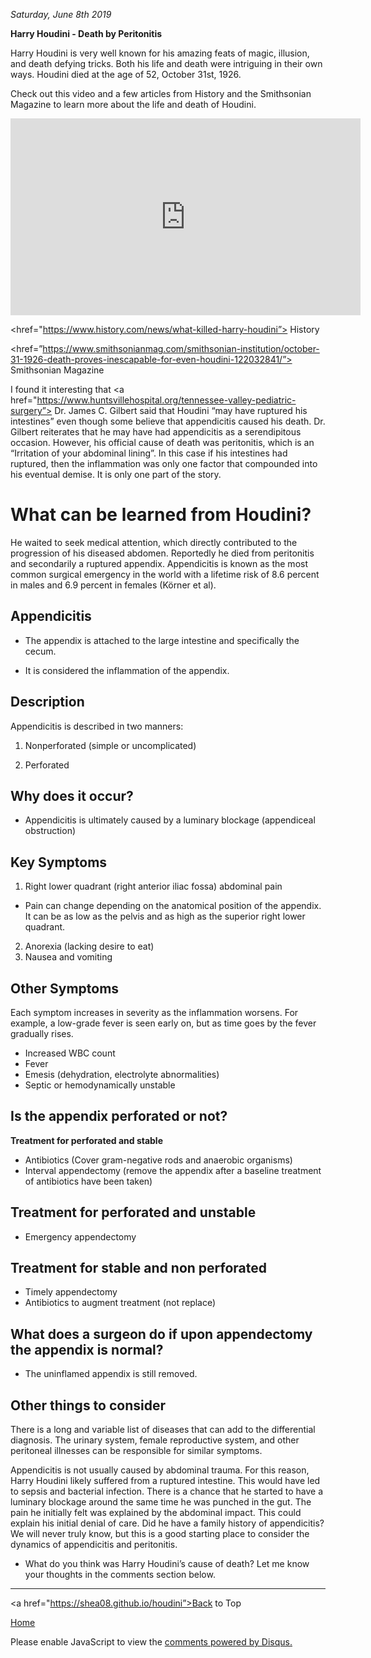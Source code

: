 <i> Saturday, June 8th 2019 </i>

<b> Harry Houdini - Death by Peritonitis </b>

Harry Houdini is very well known for his amazing feats of magic, illusion, and death defying tricks. Both his life and death were intriguing in their own ways. Houdini died at the age of 52, October 31st, 1926. 

Check out this video and a few articles from History and the Smithsonian Magazine to learn more about the life and death of Houdini.

<iframe width="560" height="315" src="https://www.youtube.com/embed/QJ9lNRAjTQM" frameborder="0" allow="accelerometer; autoplay; encrypted-media; gyroscope; picture-in-picture" allowfullscreen></iframe>

<href="https://www.history.com/news/what-killed-harry-houdini”> History </a>

<href=”https://www.smithsonianmag.com/smithsonian-institution/october-31-1926-death-proves-inescapable-for-even-houdini-122032841/”> Smithsonian Magazine </a>

I found it interesting that <a href="https://www.huntsvillehospital.org/tennessee-valley-pediatric-surgery”> Dr. James C. Gilbert </a> said that Houdini “may have ruptured his intestines” even though some believe that appendicitis caused his death. Dr. Gilbert reiterates that he may have had appendicitis as a serendipitous occasion. However, his official cause of death was peritonitis, which is an “Irritation of your abdominal lining”. In this case if his intestines had ruptured, then the inflammation was only one factor that compounded into his eventual demise. It is only one part of the story.

# What can be learned from Houdini?

He waited to seek medical attention, which directly contributed to the progression of his diseased abdomen. Reportedly he died from peritonitis and secondarily a ruptured appendix. Appendicitis is known as the most common surgical emergency in the world with a lifetime risk of 8.6 percent in males and 6.9 percent in females (Körner et al). 

## Appendicitis

- The appendix is attached to the large intestine and specifically the cecum. 

- It is considered the inflammation of the appendix.

## Description

Appendicitis is described in two manners:

1. Nonperforated (simple or uncomplicated)

2. Perforated

## Why does it occur?

- Appendicitis is ultimately caused by a luminary blockage (appendiceal obstruction)

## Key Symptoms

1. Right lower quadrant (right anterior iliac fossa) abdominal pain
- Pain can change depending on the anatomical position of the appendix. It can be as low as the pelvis and as high as the superior right lower quadrant.
2. Anorexia (lacking desire to eat)
3. Nausea and vomiting

## Other Symptoms

Each symptom increases in severity as the inflammation worsens. For example, a low-grade fever is seen early on, but as time goes by the fever gradually rises.

- Increased WBC count
- Fever
- Emesis (dehydration, electrolyte abnormalities)
- Septic or hemodynamically unstable 

## Is the appendix perforated or not?

 <b> Treatment for perforated and stable </b>

- Antibiotics (Cover gram-negative rods and anaerobic organisms)
- Interval appendectomy (remove the appendix after a baseline treatment of antibiotics have been taken)

## Treatment for perforated and unstable

- Emergency appendectomy

## Treatment for stable and non perforated

- Timely appendectomy
- Antibiotics to augment treatment (not replace)

## What does a surgeon do if upon appendectomy the appendix is normal?

- The uninflamed appendix is still removed.

## Other things to consider

There is a long and variable list of diseases that can add to the differential diagnosis. The urinary system, female reproductive system, and other peritoneal illnesses can be responsible for similar symptoms. 

Appendicitis is not usually caused by abdominal trauma. For this reason, Harry Houdini likely suffered from a ruptured intestine. This would have led to sepsis and bacterial infection. There is a chance that he started to have a luminary blockage around the same time he was punched in the gut. The pain he initially felt was explained by the abdominal impact. This could explain his initial denial of care. Did he have a family history of appendicitis? We will never truly know, but this is a good starting place to consider the dynamics of appendicitis and peritonitis.

- What do you think was Harry Houdini’s cause of death? Let me know your thoughts in the comments section below. 


* * *


<a href="https://shea08.github.io/houdini”>Back to Top</a>

[Home](./)

<div id="disqus_thread"></div>
<script>

/**
*  RECOMMENDED CONFIGURATION VARIABLES: EDIT AND UNCOMMENT THE SECTION BELOW TO INSERT DYNAMIC VALUES FROM YOUR PLATFORM OR CMS.
*  LEARN WHY DEFINING THESE VARIABLES IS IMPORTANT: https://disqus.com/admin/universalcode/#configuration-variables*/
/*
var disqus_config = function () {
this.page.url = "https://shea08.github.io/houdini";  // Replace PAGE_URL with your page's canonical URL variable
this.page.identifier = "/houdini/"; // Replace PAGE_IDENTIFIER with your page's unique identifier variable
};
*/
(function() { // DON'T EDIT BELOW THIS LINE
var d = document, s = d.createElement('script');
s.src = 'https://shea08.disqus.com/embed.js';
s.setAttribute('data-timestamp', +new Date());
(d.head || d.body).appendChild(s);
})();
</script>
<noscript>Please enable JavaScript to view the <a href="https://disqus.com/?ref_noscript">comments powered by Disqus.</a></noscript>

